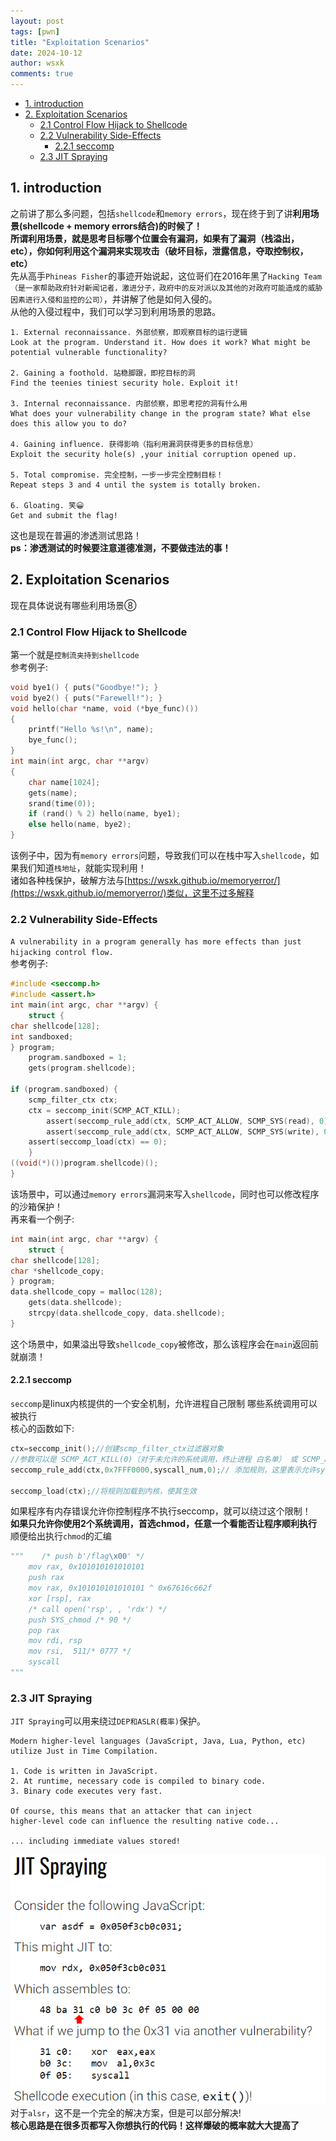 ```yaml
---
layout: post
tags: [pwn]
title: "Exploitation Scenarios"
date: 2024-10-12
author: wsxk
comments: true
---
```


- [1. introduction](#1-introduction)
- [2. Exploitation Scenarios](#2-exploitation-scenarios)
	- [2.1 Control Flow Hijack to Shellcode](#21-control-flow-hijack-to-shellcode)
	- [2.2 Vulnerability Side-Effects](#22-vulnerability-side-effects)
		- [2.2.1 seccomp](#221-seccomp)
	- [2.3 JIT Spraying](#23-jit-spraying)


<!-- Google tag (gtag.js) -->
<script async src="https://www.googletagmanager.com/gtag/js?id=G-C22S5YSYL7"></script>
<script>
  window.dataLayer = window.dataLayer || [];
  function gtag(){dataLayer.push(arguments);}
  gtag('js', new Date());

  gtag('config', 'G-C22S5YSYL7');
</script>

## 1. introduction<br>
之前讲了那么多问题，包括`shellcode`和`memory errors`，现在终于到了讲**利用场景(shellcode + memory errors结合)**的时候了！<br>
所谓**利用场景，就是思考目标哪个位置会有漏洞，如果有了漏洞（栈溢出，etc），你如何利用这个漏洞来实现攻击（破坏目标，泄露信息，夺取控制权，etc）**<br>
先从高手`Phineas Fisher`的事迹开始说起，这位哥们在2016年黑了`Hacking Team（是一家帮助政府针对新闻记者，激进分子，政府中的反对派以及其他的对政府可能造成的威胁因素进行入侵和监控的公司）`，并讲解了他是如何入侵的。<br>
从他的入侵过程中，我们可以学习到利用场景的思路。<br>
```
1. External reconnaissance. 外部侦察，即观察目标的运行逻辑
Look at the program. Understand it. How does it work? What might be potential vulnerable functionality?

2. Gaining a foothold. 站稳脚跟，即挖目标的洞
Find the teenies tiniest security hole. Exploit it!

3. Internal reconnaissance. 内部侦察，即思考挖的洞有什么用
What does your vulnerability change in the program state? What else does this allow you to do?

4. Gaining influence. 获得影响（指利用漏洞获得更多的目标信息）
Exploit the security hole(s) ,your initial corruption opened up.

5. Total compromise. 完全控制，一步一步完全控制目标！
Repeat steps 3 and 4 until the system is totally broken.

6. Gloating. 笑😀
Get and submit the flag!
```
这也是现在普遍的渗透测试思路！<br>
**ps：渗透测试的时候要注意道德准测，不要做违法的事！**<br>

## 2. Exploitation Scenarios<br>
现在具体说说有哪些利用场景⑧<br>

### 2.1 Control Flow Hijack to Shellcode<br>
第一个就是`控制流夹持到shellcode`<br>
参考例子:<br>
```c
void bye1() { puts("Goodbye!"); }
void bye2() { puts("Farewell!"); }
void hello(char *name, void (*bye_func)())
{
	printf("Hello %s!\n", name);
	bye_func();
}
int main(int argc, char **argv)
{
	char name[1024];
	gets(name);
	srand(time(0));
	if (rand() % 2) hello(name, bye1);
	else hello(name, bye2);
}
```
该例子中，因为有`memory errors`问题，导致我们可以在栈中写入`shellcode`，如果我们知道`栈地址`，就能实现利用！<br>
诸如各种栈保护，破解方法与[https://wsxk.github.io/memoryerror/](https://wsxk.github.io/memoryerror/)类似，这里不过多解释<br>

### 2.2 Vulnerability Side-Effects<br>
`A vulnerability in a program generally has more effects than just hijacking control flow.`<br>
参考例子:<br>
```c
#include <seccomp.h>
#include <assert.h>
int main(int argc, char **argv) {
	struct {
char shellcode[128];
int sandboxed;
} program;
	program.sandboxed = 1;
	gets(program.shellcode);
	
if (program.sandboxed) {
	scmp_filter_ctx ctx;
	ctx = seccomp_init(SCMP_ACT_KILL);
		assert(seccomp_rule_add(ctx, SCMP_ACT_ALLOW, SCMP_SYS(read), 0) == 0);
		assert(seccomp_rule_add(ctx, SCMP_ACT_ALLOW, SCMP_SYS(write), 0) == 0);
	assert(seccomp_load(ctx) == 0);
	}
((void(*)())program.shellcode)();
}
```
该场景中，可以通过`memory errors`漏洞来写入`shellcode`，同时也可以修改程序的沙箱保护！<br>
再来看一个例子:<br>
```c
int main(int argc, char **argv) {
	struct {
char shellcode[128];
char *shellcode_copy;
} program;
data.shellcode_copy = malloc(128);
	gets(data.shellcode);
	strcpy(data.shellcode_copy, data.shellcode);
}
```
这个场景中，如果溢出导致`shellcode_copy`被修改，那么该程序会在`main`返回前就崩溃！<br>

#### 2.2.1 seccomp<br>
`seccomp`是linux内核提供的一个安全机制，允许进程自己限制 哪些系统调用可以被执行<br>
核心的函数如下:<br>
```c
ctx=seccomp_init();//创建scmp_filter_ctx过滤器对象
//参数可以是 SCMP_ACT_KILL(0)（对于未允许的系统调用，终止进程 白名单） 或 SCMP_ACT_ALLOW(0x7fff0000 对于未允许的系统调用，允许执行，黑名单)
seccomp_rule_add(ctx,0x7FFF0000,syscall_num,0);// 添加规则，这里表示允许syscall_num的调用，0表示不对系统调用的参数做限制

seccomp_load(ctx);//将规则加载到内核，使其生效
```
如果程序有内存错误允许你控制程序不执行seccomp，就可以绕过这个限制！<br>
**如果只允许你使用2个系统调用，首选chmod，任意一个看能否让程序顺利执行**<br>
顺便给出执行`chmod`的汇编<br>
```python
"""    /* push b'/flag\x00' */
    mov rax, 0x101010101010101
    push rax
    mov rax, 0x101010101010101 ^ 0x67616c662f
    xor [rsp], rax
    /* call open('rsp', , 'rdx') */
    push SYS_chmod /* 90 */
    pop rax
    mov rdi, rsp
    mov rsi,  511/* 0777 */
    syscall
"""
```


### 2.3 JIT Spraying<br>
`JIT Spraying`可以用来绕过`DEP和ASLR(概率)`保护。<br>
```
Modern higher-level languages (JavaScript, Java, Lua, Python, etc) 
utilize Just in Time Compilation.

1. Code is written in JavaScript.
2. At runtime, necessary code is compiled to binary code.
3. Binary code executes very fast.

Of course, this means that an attacker that can inject
higher-level code can influence the resulting native code...

... including immediate values stored!
```
![](https://raw.githubusercontent.com/wsxk/wsxk_pictures/main/2024-9-25/20241001102248.png)
对于`alsr`，这不是一个完全的解决方案，但是可以部分解决!<br>
**核心思路是在很多页都写入你想执行的代码！这样爆破的概率就大大提高了**<br>